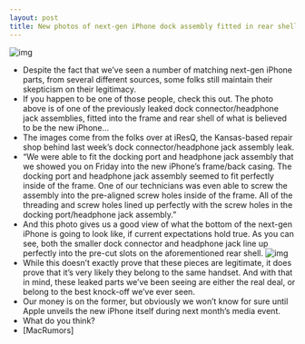 ```yaml
---
layout: post
title: New photos of next-gen iPhone dock assembly fitted in rear shell
---
```

![img](http://media.idownloadblog.com/wp-content/uploads/2012/08/iphone-5-dock-in-shell.jpg)
* Despite the fact that we’ve seen a number of matching next-gen iPhone parts, from several different sources, some folks still maintain their skepticism on their legitimacy.
* If you happen to be one of those people, check this out. The photo above is of one of the previously leaked dock connector/headphone jack assemblies, fitted into the frame and rear shell of what is believed to be the new iPhone…
* The images come from the folks over at iResQ, the Kansas-based repair shop behind last week’s dock connector/headphone jack assembly leak.
* “We were able to fit the docking port and headphone jack assembly that we showed you on Friday into the new iPhone’s frame/back casing. The docking port and headphone jack assembly seemed to fit perfectly inside of the frame. One of our technicians was even able to screw the assembly into the pre-aligned screw holes inside of the frame. All of the threading and screw holes lined up perfectly with the screw holes in the docking port/headphone jack assembly.”
* And this photo gives us a good view of what the bottom of the next-gen iPhone is going to look like, if current expectations hold true. As you can see, both the smaller dock connector and headphone jack line up perfectly into the pre-cut slots on the aforementioned rear shell.
![img](http://media.idownloadblog.com/wp-content/uploads/2012/08/iphone-5-bottom.jpg)
* While this doesn’t exactly prove that these pieces are legitimate, it does prove that it’s very likely they belong to the same handset. And with that in mind, these leaked parts we’ve been seeing are either the real deal, or belong to the best knock-off we’ve ever seen.
* Our money is on the former, but obviously we won’t know for sure until Apple unveils the new iPhone itself during next month’s media event.
* What do you think?
* [MacRumors]

